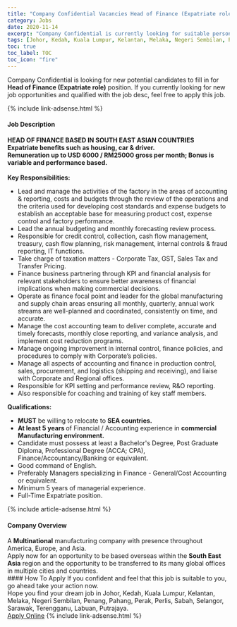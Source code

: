 ```yaml
---
title: "Company Confidential Vacancies Head of Finance (Expatriate role)" 
category: Jobs 
date: 2020-11-14 
excerpt: "Company Confidential is currently looking for suitable person to fill in the Head of Finance (Expatriate role) which positioned at Johor, Kedah, Kuala Lumpur, Kelantan, Melaka, Negeri Sembilan, Penang, Pahang, Perak, Perlis, Sabah, Selangor, Sarawak, Terengganu, Labuan, Putrajaya" 
tags: [Johor, Kedah, Kuala Lumpur, Kelantan, Melaka, Negeri Sembilan, Penang, Pahang, Perak, Perlis, Sabah, Selangor, Sarawak, Terengganu, Labuan, Putrajaya] 
toc: true 
toc_label: TOC 
toc_icon: "fire" 
--- 
```


<p>Company Confidential is looking for new potential candidates to fill in for <b>Head of Finance (Expatriate role)</b> position. If you currently looking for new job opportunities and qualified with the job desc, feel free to apply this job.
</p>{% include link-adsense.html %} 
<div><div><div><h4>Job Description</h4></div></div><div><div><span><div><div><strong>HEAD OF FINANCE BASED IN SOUTH EAST ASIAN COUNTRIES</strong><div><strong>Expatriate benefits such as housing, car &amp; driver.</strong></div><div><strong>Remuneration up to USD 6000 / RM25000 gross per month; Bonus is variable and performance based.</strong></div><div><br><strong>Key Responsibilities:</strong></div><ul><li>Lead and manage the activities of the factory in the areas of accounting &amp; reporting, costs and budgets through the review of the operations and the criteria used for developing cost standards and expense budgets to establish an acceptable base for measuring product cost, expense control and factory performance.</li><li>Lead the annual budgeting and monthly forecasting review process.</li><li>Responsible for credit control, collection, cash flow management, treasury, cash flow planning, risk management, internal controls &amp; fraud reporting, IT functions.</li><li>Take charge of taxation matters - Corporate Tax, GST, Sales Tax and Transfer Pricing.</li><li>Finance business partnering through KPI and financial analysis for relevant stakeholders to ensure better awareness of financial implications when making commercial decisions.</li><li>Operate as finance focal point and leader for the global manufacturing and supply chain areas ensuring all monthly, quarterly, annual work streams are well-planned and coordinated, consistently on time, and accurate.</li><li>Manage the cost accounting team to deliver complete, accurate and timely forecasts, monthly close reporting, and variance analysis, and implement cost reduction programs.</li><li>Manage ongoing improvement in internal control, finance policies, and procedures to comply with Corporate&#8217;s policies.</li><li>Manage all aspects of accounting and finance in production control, sales, procurement, and logistics (shipping and receiving), and liaise with Corporate and Regional offices.</li><li>Responsible for KPI setting and performance review, R&amp;O reporting.</li><li>Also responsible for coaching and training of key staff members.</li></ul><div><strong>Qualifications:</strong></div><ul><li><strong>MUST</strong> be willing to relocate to <strong>SEA countries.</strong></li><li><strong>At least 5 years </strong>of Financial / Accounting experience in <strong>commercial Manufacturing environment.</strong></li><li>Candidate must possess at least a Bachelor's Degree, Post Graduate Diploma, Professional Degree (ACCA; CPA), Finance/Accountancy/Banking or equivalent.</li><li>Good command of English.</li><li>Preferably Managers specializing in Finance - General/Cost Accounting or equivalent.</li><li>Minimum 5 years of managerial experience.</li><li>Full-Time Expatriate position.</li></ul></div></div></span></div></div></div> 
{% include article-adsense.html %} 
<div><div><div><h4>Company Overview</h4></div></div><div><div><span><div><div>A <strong>Multinational</strong> manufacturing company with presence throughout America, Europe, and Asia.<div>Apply now for an opportunity to be based overseas within the <strong>South East Asia</strong> region and the opportunity to be transferred to its many global offices in multiple cities and countries.</div></div></div></span></div></div></div> 
#### How To Apply 
If you confident and feel that this job is suitable to you, go ahead take your action now. <br/> 
Hope you find your dream job in Johor, Kedah, Kuala Lumpur, Kelantan, Melaka, Negeri Sembilan, Penang, Pahang, Perak, Perlis, Sabah, Selangor, Sarawak, Terengganu, Labuan, Putrajaya. <br/> 
<a href="https://www.jobstreet.com.my/en/job/head-of-finance-expatriate-role-4423495?jobId=jobstreet-my-job-4423495&sectionRank=15&token=0~9905ab9e-829d-449f-b78a-cd5b31f688f6&fr=SRP%20View%20In%20New%20Ta" class="btn btn--info" target="_blank" rel="nofollow noopenner">Apply Online</a> 
{% include link-adsense.html %} 